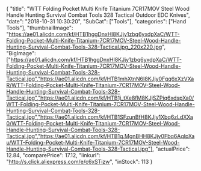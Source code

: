 {
	"title": "WTT Folding Pocket Multi Knife Titanium 7CR17MOV Steel Wood Handle Hunting Survival Combat Tools 328 Tactical Outdoor EDC Knives",
	"date": "2018-10-31 10:30:20",
	"SubCat": ["Tools"],
	"categories": ["Hand Tools"],
	"thumbnailImage": "https://ae01.alicdn.com/kf/HTB1hggDnxHI8KJjy1zbq6yxdpXaC/WTT-Folding-Pocket-Multi-Knife-Titanium-7CR17MOV-Steel-Wood-Handle-Hunting-Survival-Combat-Tools-328-Tactical.jpg_220x220.jpg",
	"BigImage": ["https://ae01.alicdn.com/kf/HTB1hggDnxHI8KJjy1zbq6yxdpXaC/WTT-Folding-Pocket-Multi-Knife-Titanium-7CR17MOV-Steel-Wood-Handle-Hunting-Survival-Combat-Tools-328-Tactical.jpg","https://ae01.alicdn.com/kf/HTB1mhXtnN6I8KJjy0Fgq6xXzVXaR/WTT-Folding-Pocket-Multi-Knife-Titanium-7CR17MOV-Steel-Wood-Handle-Hunting-Survival-Combat-Tools-328-Tactical.jpg","https://ae01.alicdn.com/kf/HTB1j_tXe8fM8KJjSZPiq6xdspXa0/WTT-Folding-Pocket-Multi-Knife-Titanium-7CR17MOV-Steel-Wood-Handle-Hunting-Survival-Combat-Tools-328-Tactical.jpg","https://ae01.alicdn.com/kf/HTB1SFzunBfH8KJjy1Xbq6zLdXXa0/WTT-Folding-Pocket-Multi-Knife-Titanium-7CR17MOV-Steel-Wood-Handle-Hunting-Survival-Combat-Tools-328-Tactical.jpg","https://ae01.alicdn.com/kf/HTB1q.MgnBHH8KJjy0Fbq6AqlpXau/WTT-Folding-Pocket-Multi-Knife-Titanium-7CR17MOV-Steel-Wood-Handle-Hunting-Survival-Combat-Tools-328-Tactical.jpg"],
	"actualPrice": 12.84,
	"comparePrice": 17.12,
	"linkurl": "http://s.click.aliexpress.com/e/c6xSTizw",
	"inStock": 113
}
